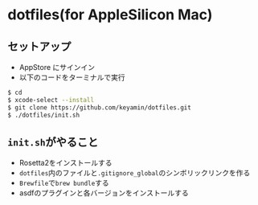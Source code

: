 # dotfiles(for AppleSilicon Mac)

## セットアップ

- AppStore にサインイン
- 以下のコードをターミナルで実行

```sh
$ cd
$ xcode-select --install
$ git clone https://github.com/keyamin/dotfiles.git
$ ./dotfiles/init.sh
```

## `init.sh`がやること

- Rosetta2をインストールする
- `dotfiles`内のファイルと`.gitignore_global`のシンボリックリンクを作る
- `Brewfile`で`brew bundle`する
- asdfのプラグインと各バージョンをインストールする
